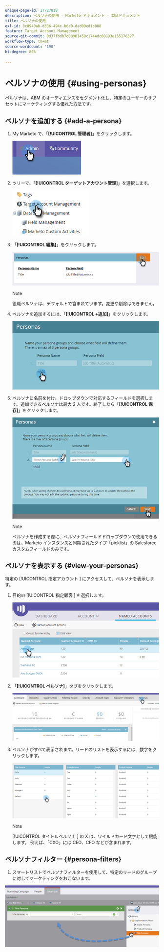 ```yaml
---
unique-page-id: 17727818
description: ペルソナの使用 - Marketo ドキュメント - 製品ドキュメント
title: ペルソナの使用
exl-id: 8c8940ab-d336-494c-b6a0-dad09ed1c888
feature: Target Account Management
source-git-commit: 0d37fbdb7d08901458c1744dc68893e155176327
workflow-type: tm+mt
source-wordcount: '190'
ht-degree: 86%

---
```


# ペルソナの使用 {#using-personas}

ペルソナは、ABM のオーディエンスをセグメント化し、特定のユーザーのサブセットにマーケティングする優れた方法です。

## ペルソナを追加する {#add-a-persona}

1. My Marketo で、「**[!UICONTROL 管理者]**」をクリックします。

   ![](assets/one.png)

1. ツリーで、「**[!UICONTROL ターゲットアカウント管理]**」を選択します。

   ![](assets/using-personas-2.png)

1. 「**[!UICONTROL 編集]**」をクリックします。

   ![](assets/three.png)

   >[!NOTE]
   >
   >役職ペルソナは、デフォルトで含まれています。変更や削除はできません。

1. ペルソナを追加するには、「**[!UICONTROL +追加]**」をクリックします。

   ![](assets/four.png)

1. ペルソナに名前を付け、ドロップダウンで対応するフィールドを選択します。追加できるペルソナは最大 2 人です。終了したら「**[!UICONTROL 保存]**」をクリックします。

   ![](assets/five.png)

   >[!NOTE]
   >
   >ペルソナを作成する際に、ペルソナフィールドドロップダウンで使用できるのは、Marketo インスタンスと同期されたタイプ「picklist」の Salesforce カスタムフィールドのみです。

## ペルソナを表示する {#view-your-personas}

特定の [!UICONTROL  指定アカウント ] にアクセスして、ペルソナを表示します。

1. 目的の [!UICONTROL  指定顧客 ] を選択します。

   ![](assets/one-a.png)

1. 「**[!UICONTROL ペルソナ]**」タブをクリックします。

   ![](assets/two-a.png)

1. ペルソナがすべて表示されます。リードのリストを表示するには、数字をクリックします。

   ![](assets/three-a.png)

   >[!NOTE]
   >
   >[!UICONTROL  タイトルペルソナ ] の X は、ワイルドカード文字として機能します。 例えば、「CXO」には CEO、CFO などが含まれます。

## ペルソナフィルター {#persona-filters}

1. スマートリストでペルソナフィルターを使用して、特定のリードのグループに対してマーケティングをおこないます。

![](assets/one-b.png)
